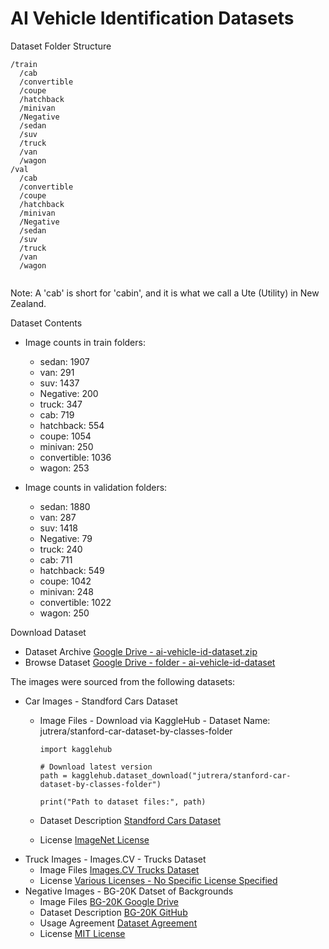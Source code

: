 # AI Vehicle Identification Datasets

Dataset Folder Structure

```
/train
  /cab
  /convertible
  /coupe
  /hatchback
  /minivan
  /Negative
  /sedan
  /suv
  /truck
  /van
  /wagon
/val
  /cab
  /convertible
  /coupe
  /hatchback
  /minivan
  /Negative
  /sedan
  /suv
  /truck
  /van
  /wagon  
 
```

Note: A 'cab' is short for 'cabin', and it is what we call a Ute (Utility) in New Zealand.

Dataset Contents

* Image counts in train folders:
	
	* sedan: 1907
	* van: 291
	* suv: 1437
	* Negative: 200
	* truck: 347
	* cab: 719
	* hatchback: 554
	* coupe: 1054
	* minivan: 250
	* convertible: 1036
	* wagon: 253
	
* Image counts in validation folders:
	
	* sedan: 1880
	* van: 287
	* suv: 1418
	* Negative: 79
	* truck: 240
	* cab: 711
	* hatchback: 549
	* coupe: 1042
	* minivan: 248
	* convertible: 1022
	* wagon: 250

Download Dataset

* Dataset Archive [Google Drive - ai-vehicle-id-dataset.zip](https://drive.google.com/file/d/1o8ZxFqylNY37aoDljaFLhQDxv_iu9PdI/view?usp=drive_link)
* Browse Dataset [Google Drive - folder - ai-vehicle-id-dataset](https://drive.google.com/drive/folders/1BKlVwcp2yWBfIMbXleIblvZ8fywM70RF?usp=drive_link)

The images were sourced from the following datasets:

* Car Images - Standford Cars Dataset
	* Image Files - Download via KaggleHub - Dataset Name: jutrera/stanford-car-dataset-by-classes-folder

		```
		import kagglehub
		
		# Download latest version
		path = kagglehub.dataset_download("jutrera/stanford-car-dataset-by-classes-folder")
		
		print("Path to dataset files:", path)
		```

	* Dataset Description [Standford Cars Dataset](https://www.kaggle.com/datasets/jutrera/stanford-car-dataset-by-classes-folder/data)
	* License [ImageNet License](https://www.image-net.org/download.php)
* Truck Images - Images.CV - Trucks Dataset
	* Image Files [Images.CV Trucks Dataset](https://images.cv/dataset/truck-image-classification-dataset) 
	* License [Various Licenses - No Specific License Specified](https://images.cv/datasets-licenses)
* Negative Images - BG-20K Datset of Backgrounds
	* Image Files [BG-20K Google Drive](https://drive.google.com/drive/folders/1ZBaMJxZtUNHIuGj8D8v3B9Adn8dbHwSS)
	* Dataset Description [BG-20K GitHub](https://github.com/JizhiziLi/GFM?tab=readme-ov-file#bg-20k)
	* Usage Agreement [Dataset Agreement](https://jizhizili.github.io/files/gfm_datasets_agreements/BG-20k_Dataset_Release_Agreement.pdf)
	* License [MIT License](https://github.com/JizhiziLi/GFM/blob/master/LICENSE)


